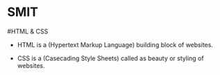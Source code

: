 # SMIT

#HTML & CSS
* HTML is a (Hypertext Markup Language) building block of websites.

* CSS is a (Casecading Style Sheets) called as beauty or styling of websites.

